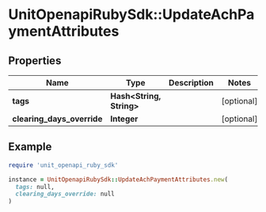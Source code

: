 # UnitOpenapiRubySdk::UpdateAchPaymentAttributes

## Properties

| Name | Type | Description | Notes |
| ---- | ---- | ----------- | ----- |
| **tags** | **Hash&lt;String, String&gt;** |  | [optional] |
| **clearing_days_override** | **Integer** |  | [optional] |

## Example

```ruby
require 'unit_openapi_ruby_sdk'

instance = UnitOpenapiRubySdk::UpdateAchPaymentAttributes.new(
  tags: null,
  clearing_days_override: null
)
```

